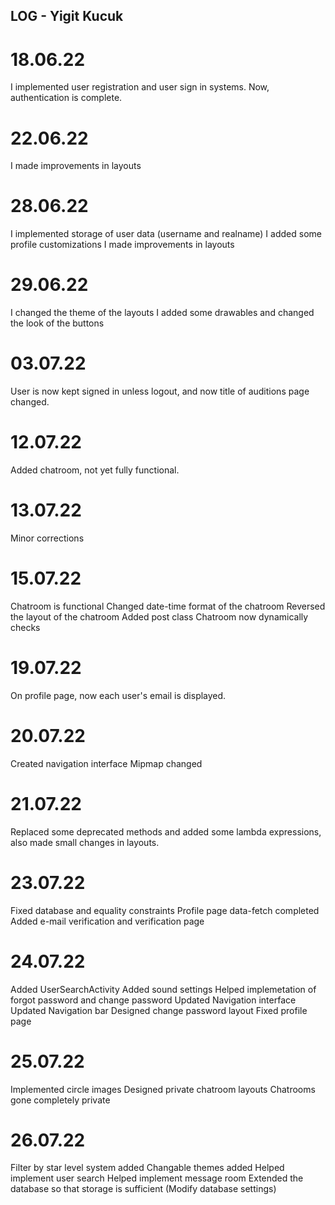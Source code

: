 ## LOG - Yigit Kucuk

# 18.06.22
I implemented user registration and user sign in systems. Now, authentication is complete.

# 22.06.22
I made improvements in layouts

# 28.06.22
I implemented storage of user data (username and realname)
I added some profile customizations
I made improvements in layouts

# 29.06.22
I changed the theme of the layouts
I added some drawables and changed the look of the buttons

# 03.07.22
User is now kept signed in unless logout, and now title of auditions page changed.

# 12.07.22
Added chatroom, not yet fully functional.

# 13.07.22
Minor corrections

# 15.07.22
Chatroom is functional
Changed date-time format of the chatroom
Reversed the layout of the chatroom
Added post class
Chatroom now dynamically checks 

# 19.07.22
On profile page, now each user's email is displayed.

# 20.07.22
Created navigation interface
Mipmap changed

# 21.07.22
Replaced some deprecated methods and added some lambda expressions, also made small changes in layouts.

# 23.07.22
Fixed database and equality constraints
Profile page data-fetch completed
Added e-mail verification and verification page

# 24.07.22
Added UserSearchActivity
Added sound settings
Helped implemetation of forgot password and change password
Updated Navigation interface
Updated Navigation bar
Designed change password layout
Fixed profile page

# 25.07.22
Implemented circle images
Designed private chatroom layouts
Chatrooms gone completely private 

# 26.07.22
Filter by star level system added
Changable themes added
Helped implement user search
Helped implement message room
Extended the database so that storage is sufficient (Modify database settings)
